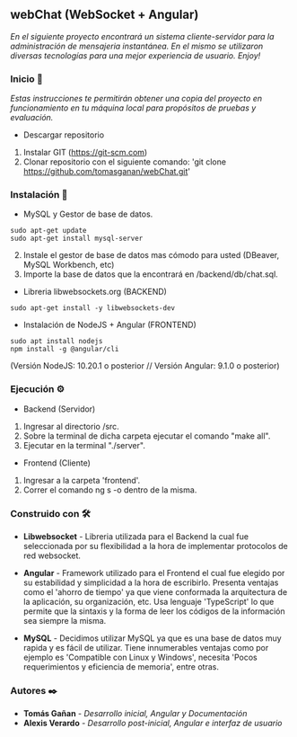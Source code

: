 ## webChat (WebSocket + Angular)

_En el siguiente proyecto encontrará un sistema cliente-servidor para la administración de mensajeria instantánea. En el mismo se utilizaron diversas tecnologías para una mejor experiencia de usuario. Enjoy!_

### Inicio 🚀

_Estas instrucciones te permitirán obtener una copia del proyecto en funcionamiento en tu máquina local para propósitos de pruebas y evaluación._

- Descargar repositorio 

1. Instalar GIT (https://git-scm.com)
2. Clonar repositorio con el siguiente comando: 'git clone https://github.com/tomasganan/webChat.git'

### Instalación 🔧

- MySQL y Gestor de base de datos.

```
sudo apt-get update
sudo apt-get install mysql-server
```

2. Instale el gestor de base de datos mas cómodo para usted (DBeaver, MySQL Workbench, etc)
3. Importe la base de datos que la encontrará en /backend/db/chat.sql.

- Libreria libwebsockets.org (BACKEND)

```
sudo apt-get install -y libwebsockets-dev
```

- Instalación de NodeJS + Angular (FRONTEND)
```
sudo apt install nodejs
npm install -g @angular/cli
```

(Versión NodeJS: 10.20.1 o posterior // Versión Angular: 9.1.0 o posterior)

### Ejecución ⚙️

- Backend (Servidor)

1. Ingresar al directorio /src.
2. Sobre la terminal de dicha carpeta ejecutar el comando "make all".
4. Ejecutar en la terminal "./server".

- Frontend (Cliente)

1. Ingresar a la carpeta 'frontend'.
1. Correr el comando ng s -o dentro de la misma.

### Construido con 🛠️

* **Libwebsocket** - Libreria utilizada para el Backend la cual fue seleccionada por su flexibilidad a la hora de implementar protocolos de red websocket.

* **Angular** - Framework utilizado para el Frontend el cual fue elegido por su estabilidad y simplicidad a la hora de escribirlo. Presenta ventajas como el 'ahorro de tiempo' ya que viene conformada la arquitectura de la aplicación, su organización, etc. Usa lenguaje 'TypeScript' lo que permite que la sintaxis y la forma de leer los códigos de la información sea siempre la misma.

* **MySQL** - Decidimos utilizar MySQL ya que es una base de datos muy rapida y es fácil de utilizar. Tiene innumerables ventajas como por ejemplo es 'Compatible con Linux y Windows', necesita 'Pocos requerimientos y eficiencia de memoria', entre otras.

### Autores ✒️

* **Tomás Gañan** - *Desarrollo inicial, Angular y Documentación*
* **Alexis Verardo** - *Desarrollo post-inicial, Angular e interfaz de usuario* 




